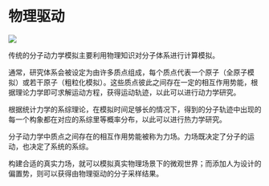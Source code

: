 # 物理驱动

<a href="https://gitee.com/mindspore/docs/blob/r2.0/docs/mindsponge/docs/source_zh_cn/intro/physics_driven.md" target="_blank"><img src="https://mindspore-website.obs.cn-north-4.myhuaweicloud.com/website-images/r2.0/resource/_static/logo_source.png"></a>

传统的分子动力学模拟主要利用物理知识对分子体系进行计算模拟。

通常，研究体系会被设定为由许多质点组成，每个质点代表一个原子（全原子模拟）或若干原子（粗粒化模拟）。这些质点彼此之间存在一定的相互作用势能，根据理论力学即可求解运动方程，获得运动轨迹，以此可以进行动力学研究。

根据统计力学的系综理论，在模拟时间足够长的情况下，得到的分子轨迹中出现的每一个构象都在对应的系综里等概率分布，以此可以进行热力学研究。

分子动力学中质点之间存在的相互作用势能被称为力场。力场既决定了分子的运动，也决定了系统的系综。

构建合适的真实力场，就可以模拟真实物理场景下的微观世界；而添加人为设计的偏置势，则可以获得由物理驱动的分子采样结果。
